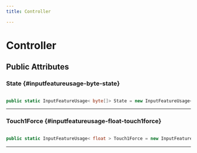 ```yaml
---
title: Controller

---
```


# Controller










## Public Attributes

### State {#inputfeatureusage-byte-state}

```csharp

public static InputFeatureUsage< byte[]> State = new InputFeatureUsage<byte[]>("MLInputControllerStateEx");

```






-----------

### Touch1Force {#inputfeatureusage-float-touch1force}

```csharp

public static InputFeatureUsage< float > Touch1Force = new InputFeatureUsage<float>("MLControllerTouch1Force");

```






-----------


